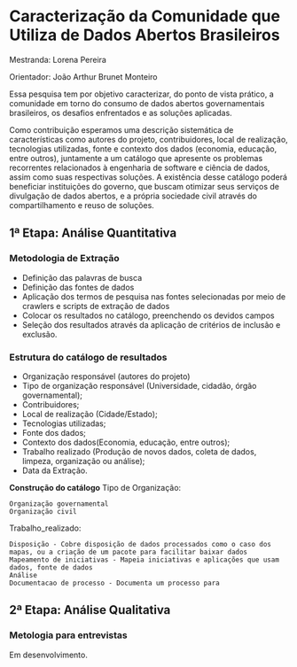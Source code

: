# Caracterização da Comunidade que Utiliza de Dados Abertos Brasileiros

Mestranda: Lorena Pereira

Orientador: João Arthur Brunet Monteiro

Essa pesquisa tem por objetivo caracterizar, do ponto de vista prático, a comunidade em torno do consumo de dados abertos governamentais brasileiros, os desafios enfrentados e as soluções aplicadas. 

Como contribuição esperamos uma descrição sistemática de características como autores do projeto, contribuidores, local de realização, tecnologias utilizadas, fonte e contexto dos dados (economia, educação, entre outros), juntamente a um catálogo que apresente os problemas recorrentes relacionados à engenharia de software e ciência de dados, assim como suas respectivas soluções. A existência desse catálogo poderá beneficiar instituições do governo, que buscam otimizar seus serviços de divulgação de dados abertos, e a própria sociedade civil através do compartilhamento e reuso de soluções.

## 1ª Etapa: Análise Quantitativa

### Metodologia de Extração

- Definição das palavras de busca
- Definição das fontes de dados
- Aplicação dos termos de pesquisa nas fontes selecionadas por meio de crawlers e scripts de extração de dados
- Colocar os resultados no catálogo, preenchendo os devidos campos
- Seleção dos resultados através da aplicação de critérios de inclusão e exclusão.

### Estrutura do catálogo de resultados
- Organização responsável (autores do projeto)
- Tipo de organização responsável (Universidade, cidadão, órgão governamental);
- Contribuidores;
- Local de realização (Cidade/Estado);
- Tecnologias utilizadas;
- Fonte dos dados;
- Contexto dos dados(Economia, educação, entre outros);
- Trabalho realizado (Produção de novos dados, coleta de dados, limpeza, organização ou análise);
- Data da Extração.

**Construção do catálogo**
Tipo de Organização:

	Organização governamental
	Organização civil

Trabalho_realizado:

	Disposição - Cobre disposição de dados processados como o caso dos mapas, ou a criação de um pacote para facilitar baixar dados
	Mapeamento de iniciativas - Mapeia iniciativas e aplicações que usam dados, fonte de dados
	Análise
	Documentacao de processo - Documenta um processo para
    
## 2ª Etapa: Análise Qualitativa

### Metologia para entrevistas
Em desenvolvimento.

